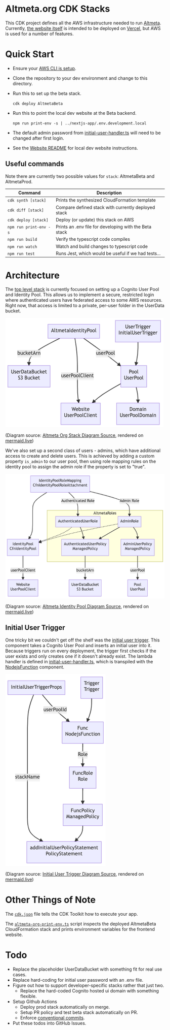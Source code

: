 # Altmeta.org CDK Stacks

This CDK project defines all the AWS infrastructure needed to run [Altmeta].
Currently, [the website itself] is intended to be deployed on [Vercel], but
AWS is used for a number of features.

# Quick Start

* Ensure your [AWS CLI is setup].
* Clone the repository to your dev environment and change to this directory.
* Run this to set up the beta stack.

  `cdk deploy AltmetaBeta`

* Run this to point the local dev website at the Beta backend.

  `npm run print-env -s | ../nextjs-app/.env.development.local`
* The default admin password from [initial-user-handler.ts] will need to be
  changed after first login.
* See the [Website README] for local dev website instructions.

## Useful commands

Note there are currently two possible values for `stack`: AltmetaBeta and
AltmetaProd.

| Command | Description |
|---|---|
| `cdk synth [stack]` | Prints the synthesized CloudFormation template |
| `cdk diff [stack]` | Compare defined stack with currently deployed stack |
| `cdk deploy [stack]` | Deploy (or update) this stack on AWS |
| `npm run print-env -s` | Prints an .env file for developing with the Beta stack |
| `npm run build` | Verify the typescript code compiles |
| `npm run watch` | Watch and build changes to typescript code |
| `npm run test` | Runs Jest, which would be useful if we had tests... |

# Architecture

The [top level stack] is currently focused on setting up a Cognito User Pool
and Identity Pool. This allows us to implement a secure, restricted login where
authenticated users have federated access to some AWS resources.  Right now,
that access is limited to a private, per-user folder in the UserData bucket.

![Altmeta Org Stack Diagram]

(Diagram source: [Altmeta Org Stack Diagram Source], rendered on [mermaid.live])

We've also set up a second class of users - admins, which have additional
access to create and delete users.  This is achieved by adding a custom
property `is_admin` to our user pool, then using role mapping rules on the
identity pool to assign the admin role if the property is set to "true".

![Altmeta Identity Pool Diagram]

(Diagram source: [Altmeta Identity Pool Diagram Source], rendered on [mermaid.live])

## Initial User Trigger

One tricky bit we couldn't get off the shelf was the [initial user trigger].
This component takes a Cognito User Pool and inserts an initial user into it.
Because triggers run on every deployment, the trigger first checks if the user
exists and only creates one if it doesn't already exist.  The lambda handler
is defined in [initial-user-handler.ts], which is transpiled with the
[NodejsFunction] component.

![Initial User Trigger Diagram]

(Diagram source: [Initial User Trigger Diagram Source], rendered on [mermaid.live])

# Other Things of Note

The [`cdk.json`] file tells the CDK Toolkit how to execute your app.

The [`altmeta-org-print-env.ts`] script inspects the deployed AltmetaBeta
CloudFormation stack and prints environment variables for the frontend website.

# Todo

* Replace the placeholder UserDataBucket with something fit for real use cases.
* Replace hard-coding for initial user password with an .env file.
* Figure out how to support developer-specific stacks rather that just two.
  * Replace the hard-coded Cognito hosted ui domain with something flexible.
* Setup Github Actions
  * Deploy prod stack automatically on merge.
  * Setup PR policy and test beta stack automatically on PR.
  * Enforce [conventional commits].
* Put these todos into GitHub Issues.

<!-- Link References -->

[Altmeta]: https://altmeta.org "Altmeta.org"
[the website itself]: ../nextjs-app/README.md "Altmeta.org frontend package"
[Vercel]: https://vercel.com "Vercel"
[AWS CLI is setup]: https://docs.aws.amazon.com/cli/latest/userguide/getting-started-quickstart.html "AWS Command Line Interface Quick Setup"
[initial user trigger]: lib/initial-user-trigger.ts "Deploy-time trigger to setup initial user"
[initial-user-handler.ts]: lib/initial-user-handler.ts "Handler to setup initial user"
[Website README]: ../nextjs-app/README.md "Docs for frontend website code"
[top level stack]: lib/altmeta-org-stack.ts "Source of CDK Stack 'AltmetaOrgStack'"
[Altmeta Org Stack Diagram]: doc/altmeta-org-stack-mermaid.png "Component architecture of Altmeta Org Stack"
[Altmeta Org Stack Diagram Source]: doc/altmeta-org-stack.md "Diagram source for Component architecture of Altmeta Org Stack"
[Altmeta Identity Pool Diagram]: doc/altmeta-identity-pool-mermaid.png "Detail of identity pool and role mapping"
[Altmeta Identity Pool Diagram Source]: doc/altmeta-identity-pool.md "Diagram source for detail of identity pool and role mapping"
[Initial User Trigger Diagram]: doc/initial-user-trigger-mermaid.png "Component architecture of Initial User Trigger Component"
[Initial User Trigger Diagram Source]: doc/initial-user-trigger.md "Diagram source for Component architecture of Initial User Trigger Component"
[mermaid.live]: https://mermaid.live/ "Mermaid Live editor"
[NodejsFunction]: https://docs.aws.amazon.com/cdk/api/v2/docs/aws-cdk-lib.aws_lambda_nodejs.NodejsFunction.html
[conventional commits]: https://www.conventionalcommits.org/ "Conventional Commits Spec"
[`cdk.json`]: cdk.json
[`altmeta-org-print-env.ts`]: bin/altmeta-org-print-env.ts
